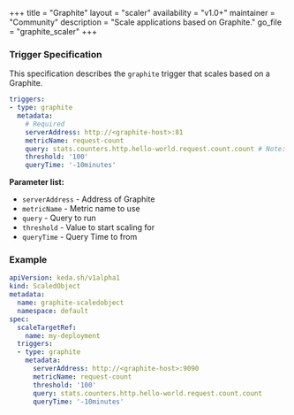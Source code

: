 +++
title = "Graphite"
layout = "scaler"
availability = "v1.0+"
maintainer = "Community"
description = "Scale applications based on Graphite."
go_file = "graphite_scaler"
+++

### Trigger Specification

This specification describes the `graphite` trigger that scales based on a Graphite.

```yaml
triggers:
- type: graphite
  metadata:
    # Required
    serverAddress: http://<graphite-host>:81
    metricName: request-count
    query: stats.counters.http.hello-world.request.count.count # Note: query must return a vector/scalar single element response
    threshold: '100'
    queryTime: '-10minutes'
```

**Parameter list:**

- `serverAddress` - Address of Graphite
- `metricName` - Metric name to use
- `query` - Query to run
- `threshold` - Value to start scaling for
- `queryTime` - Query Time to from 


### Example

```yaml
apiVersion: keda.sh/v1alpha1
kind: ScaledObject
metadata:
  name: graphite-scaledobject
  namespace: default
spec:
  scaleTargetRef:
    name: my-deployment
  triggers:
  - type: graphite
    metadata:
      serverAddress: http://<graphite-host>:9090
      metricName: request-count
      threshold: '100'
      query: stats.counters.http.hello-world.request.count.count
      queryTime: '-10minutes'
```


